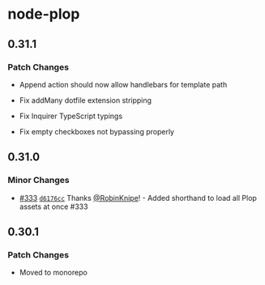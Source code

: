 # node-plop

## 0.31.1

### Patch Changes

- Append action should now allow handlebars for template path

* Fix addMany dotfile extension stripping

- Fix Inquirer TypeScript typings

* Fix empty checkboxes not bypassing properly

## 0.31.0

### Minor Changes

- [#333](https://github.com/plopjs/plop/pull/333) [`d6176cc`](https://github.com/plopjs/plop/commit/d6176cce4ee57dfc18ad1c86ec467444e966567e) Thanks [@RobinKnipe](https://github.com/RobinKnipe)! - Added shorthand to load all Plop assets at once #333

## 0.30.1

### Patch Changes

- Moved to monorepo

